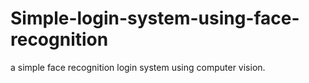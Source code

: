 # Simple-login-system-using-face-recognition
a simple face recognition login system using computer vision.
